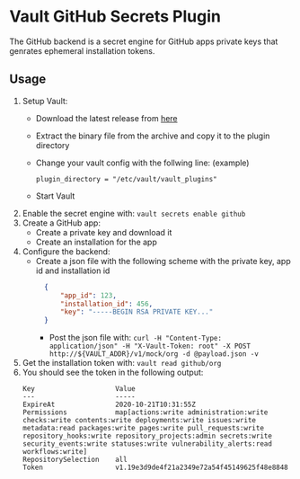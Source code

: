 # Vault GitHub Secrets Plugin

The GitHub backend is a secret engine for GitHub apps private keys that genrates ephemeral installation tokens.

## Usage
1. Setup Vault:
    - Download the latest release from [here](https://github.com/kuperiu/vault-plugin-secrets-github/releases)
    - Extract the binary file from the archive and copy it to the plugin directory
    - Change your vault config with the follwing line: (example)

        ```plugin_directory = "/etc/vault/vault_plugins"``` 
    - Start Vault
2. Enable the secret engine with: ```vault secrets enable github```
3. Create a GitHub app:
    - Create a private key and download it
    - Create an installation for the app
4. Configure the backend:
    - Create a json file with the following scheme with the private key, app id and installation id
      ```json
        {
            "app_id": 123,
            "installation_id": 456,
            "key": "-----BEGIN RSA PRIVATE KEY..."
        }
      ```
      - Post the json file with:
        ```curl -H "Content-Type: application/json" -H "X-Vault-Token: root" -X POST  http://${VAULT_ADDR}/v1/mock/org -d @payload.json -v```
5. Get the installation token with: ```vault read github/org```
6. You should see the token in the following output:
    ```
    Key                    Value
    ---                    -----
    ExpireAt               2020-10-21T10:31:55Z
    Permissions            map[actions:write administration:write checks:write contents:write deployments:write issues:write metadata:read packages:write pages:write pull_requests:write repository_hooks:write repository_projects:admin secrets:write security_events:write statuses:write vulnerability_alerts:read workflows:write]
    RepositorySelection    all
    Token                  v1.19e3d9de4f21a2349e72a54f45149625f48e8848
    ```
    
